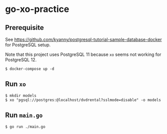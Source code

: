 # go-xo-practice

## Prerequisite

See https://github.com/kyanny/postgresql-tutorial-sample-database-docker for PostgreSQL setup.

Note that this project uses PostgreSQL 11 because `xo` seems not working for PostgreSQL 12.

```
$ docker-compose up -d
```

## Run `xo`

```
$ mkdir models
$ xo "pgsql://postgres:@localhost/dvdrental?sslmode=disable" -o models
```

## Run `main.go`

```
$ go run ./main.go
```
